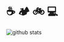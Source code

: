 # ☕  🏕️  🚲  💻

<!-- <img alt="Top Langs" src="https://github-readme-stats.vercel.app/api/top-langs/?username=niiharamegumu&hide=liquid&theme=dracula&layout=compact&count_private=true" /> -->
<img alt="github stats" src="https://github-readme-stats.vercel.app/api?username=niiharamegumu&theme=dracula&count_private=true&show_icons=true" />
